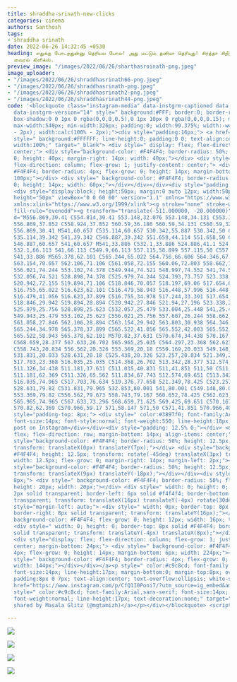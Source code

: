 ```yaml
---
title: shraddha-srinath-new-clicks
categories: cinema
authors: Santhosh
tags:
- shraddha srinath
date: 2022-06-26 14:32:45 +0530
heading: எதுக்கு போடறதுன்னு தெரியல போல! அது மட்டும் தனியா தெரியுது! சிரத்தா சிறீநாத்
  வைரல் கிளிக்ஸ்.
preview_image: "/images/2022/06/26/sharthasroinath-png.jpeg"
image_uploader:
- "/images/2022/06/26/shraddhasrinath66-png.jpeg"
- "/images/2022/06/26/shraddhasrinath-png.jpeg"
- "/images/2022/06/26/shraddhasrinath2-png.jpeg"
- "/images/2022/06/26/shraddhasrinath44-png.jpeg"
code: '<blockquote class="instagram-media" data-instgrm-captioned data-instgrm-permalink="https://www.instagram.com/p/CfQ1I0Poni7/?utm_source=ig_embed&amp;utm_campaign=loading"
  data-instgrm-version="14" style=" background:#FFF; border:0; border-radius:3px;
  box-shadow:0 0 1px 0 rgba(0,0,0,0.5),0 1px 10px 0 rgba(0,0,0,0.15); margin: 1px;
  max-width:540px; min-width:326px; padding:0; width:99.375%; width:-webkit-calc(100%
  - 2px); width:calc(100% - 2px);"><div style="padding:16px;"> <a href="https://www.instagram.com/p/CfQ1I0Poni7/?utm_source=ig_embed&amp;utm_campaign=loading"
  style=" background:#FFFFFF; line-height:0; padding:0 0; text-align:center; text-decoration:none;
  width:100%;" target="_blank"> <div style=" display: flex; flex-direction: row; align-items:
  center;"> <div style="background-color: #F4F4F4; border-radius: 50%; flex-grow:
  0; height: 40px; margin-right: 14px; width: 40px;"></div> <div style="display: flex;
  flex-direction: column; flex-grow: 1; justify-content: center;"> <div style=" background-color:
  #F4F4F4; border-radius: 4px; flex-grow: 0; height: 14px; margin-bottom: 6px; width:
  100px;"></div> <div style=" background-color: #F4F4F4; border-radius: 4px; flex-grow:
  0; height: 14px; width: 60px;"></div></div></div><div style="padding: 19% 0;"></div>
  <div style="display:block; height:50px; margin:0 auto 12px; width:50px;"><svg width="50px"
  height="50px" viewBox="0 0 60 60" version="1.1" xmlns="https://www.w3.org/2000/svg"
  xmlns:xlink="https://www.w3.org/1999/xlink"><g stroke="none" stroke-width="1" fill="none"
  fill-rule="evenodd"><g transform="translate(-511.000000, -20.000000)" fill="#000000"><g><path
  d="M556.869,30.41 C554.814,30.41 553.148,32.076 553.148,34.131 C553.148,36.186 554.814,37.852
  556.869,37.852 C558.924,37.852 560.59,36.186 560.59,34.131 C560.59,32.076 558.924,30.41
  556.869,30.41 M541,60.657 C535.114,60.657 530.342,55.887 530.342,50 C530.342,44.114
  535.114,39.342 541,39.342 C546.887,39.342 551.658,44.114 551.658,50 C551.658,55.887
  546.887,60.657 541,60.657 M541,33.886 C532.1,33.886 524.886,41.1 524.886,50 C524.886,58.899
  532.1,66.113 541,66.113 C549.9,66.113 557.115,58.899 557.115,50 C557.115,41.1 549.9,33.886
  541,33.886 M565.378,62.101 C565.244,65.022 564.756,66.606 564.346,67.663 C563.803,69.06
  563.154,70.057 562.106,71.106 C561.058,72.155 560.06,72.803 558.662,73.347 C557.607,73.757
  556.021,74.244 553.102,74.378 C549.944,74.521 548.997,74.552 541,74.552 C533.003,74.552
  532.056,74.521 528.898,74.378 C525.979,74.244 524.393,73.757 523.338,73.347 C521.94,72.803
  520.942,72.155 519.894,71.106 C518.846,70.057 518.197,69.06 517.654,67.663 C517.244,66.606
  516.755,65.022 516.623,62.101 C516.479,58.943 516.448,57.996 516.448,50 C516.448,42.003
  516.479,41.056 516.623,37.899 C516.755,34.978 517.244,33.391 517.654,32.338 C518.197,30.938
  518.846,29.942 519.894,28.894 C520.942,27.846 521.94,27.196 523.338,26.654 C524.393,26.244
  525.979,25.756 528.898,25.623 C532.057,25.479 533.004,25.448 541,25.448 C548.997,25.448
  549.943,25.479 553.102,25.623 C556.021,25.756 557.607,26.244 558.662,26.654 C560.06,27.196
  561.058,27.846 562.106,28.894 C563.154,29.942 563.803,30.938 564.346,32.338 C564.756,33.391
  565.244,34.978 565.378,37.899 C565.522,41.056 565.552,42.003 565.552,50 C565.552,57.996
  565.522,58.943 565.378,62.101 M570.82,37.631 C570.674,34.438 570.167,32.258 569.425,30.349
  C568.659,28.377 567.633,26.702 565.965,25.035 C564.297,23.368 562.623,22.342 560.652,21.575
  C558.743,20.834 556.562,20.326 553.369,20.18 C550.169,20.033 549.148,20 541,20 C532.853,20
  531.831,20.033 528.631,20.18 C525.438,20.326 523.257,20.834 521.349,21.575 C519.376,22.342
  517.703,23.368 516.035,25.035 C514.368,26.702 513.342,28.377 512.574,30.349 C511.834,32.258
  511.326,34.438 511.181,37.631 C511.035,40.831 511,41.851 511,50 C511,58.147 511.035,59.17
  511.181,62.369 C511.326,65.562 511.834,67.743 512.574,69.651 C513.342,71.625 514.368,73.296
  516.035,74.965 C517.703,76.634 519.376,77.658 521.349,78.425 C523.257,79.167 525.438,79.673
  528.631,79.82 C531.831,79.965 532.853,80.001 541,80.001 C549.148,80.001 550.169,79.965
  553.369,79.82 C556.562,79.673 558.743,79.167 560.652,78.425 C562.623,77.658 564.297,76.634
  565.965,74.965 C567.633,73.296 568.659,71.625 569.425,69.651 C570.167,67.743 570.674,65.562
  570.82,62.369 C570.966,59.17 571,58.147 571,50 C571,41.851 570.966,40.831 570.82,37.631"></path></g></g></g></svg></div><div
  style="padding-top: 8px;"> <div style=" color:#3897f0; font-family:Arial,sans-serif;
  font-size:14px; font-style:normal; font-weight:550; line-height:18px;">View this
  post on Instagram</div></div><div style="padding: 12.5% 0;"></div> <div style="display:
  flex; flex-direction: row; margin-bottom: 14px; align-items: center;"><div> <div
  style="background-color: #F4F4F4; border-radius: 50%; height: 12.5px; width: 12.5px;
  transform: translateX(0px) translateY(7px);"></div> <div style="background-color:
  #F4F4F4; height: 12.5px; transform: rotate(-45deg) translateX(3px) translateY(1px);
  width: 12.5px; flex-grow: 0; margin-right: 14px; margin-left: 2px;"></div> <div
  style="background-color: #F4F4F4; border-radius: 50%; height: 12.5px; width: 12.5px;
  transform: translateX(9px) translateY(-18px);"></div></div><div style="margin-left:
  8px;"> <div style=" background-color: #F4F4F4; border-radius: 50%; flex-grow: 0;
  height: 20px; width: 20px;"></div> <div style=" width: 0; height: 0; border-top:
  2px solid transparent; border-left: 6px solid #f4f4f4; border-bottom: 2px solid
  transparent; transform: translateX(16px) translateY(-4px) rotate(30deg)"></div></div><div
  style="margin-left: auto;"> <div style=" width: 0px; border-top: 8px solid #F4F4F4;
  border-right: 8px solid transparent; transform: translateY(16px);"></div> <div style="
  background-color: #F4F4F4; flex-grow: 0; height: 12px; width: 16px; transform: translateY(-4px);"></div>
  <div style=" width: 0; height: 0; border-top: 8px solid #F4F4F4; border-left: 8px
  solid transparent; transform: translateY(-4px) translateX(8px);"></div></div></div>
  <div style="display: flex; flex-direction: column; flex-grow: 1; justify-content:
  center; margin-bottom: 24px;"> <div style=" background-color: #F4F4F4; border-radius:
  4px; flex-grow: 0; height: 14px; margin-bottom: 6px; width: 224px;"></div> <div
  style=" background-color: #F4F4F4; border-radius: 4px; flex-grow: 0; height: 14px;
  width: 144px;"></div></div></a><p style=" color:#c9c8cd; font-family:Arial,sans-serif;
  font-size:14px; line-height:17px; margin-bottom:0; margin-top:8px; overflow:hidden;
  padding:8px 0 7px; text-align:center; text-overflow:ellipsis; white-space:nowrap;"><a
  href="https://www.instagram.com/p/CfQ1I0Poni7/?utm_source=ig_embed&amp;utm_campaign=loading"
  style=" color:#c9c8cd; font-family:Arial,sans-serif; font-size:14px; font-style:normal;
  font-weight:normal; line-height:17px; text-decoration:none;" target="_blank">A post
  shared by Masala Glitz (@mgtamizh)</a></p></div></blockquote> <script async src="//www.instagram.com/embed.js"></script>'

---
```

![](/images/2022/06/26/shraddhasrinath2-png.jpeg)

![](/images/2022/06/26/shraddhasrinath66-png.jpeg)

![](/images/2022/06/26/shraddhasrinath44-png.jpeg)

![](/images/2022/06/26/shraddhasrinath-png.jpeg)
